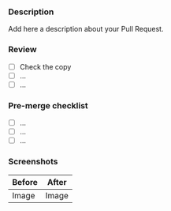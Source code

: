 ### Description

Add here a description about your Pull Request.

### Review

- [ ] Check the copy
- [ ] ...
- [ ] ...

### Pre-merge checklist

- [ ] ...
- [ ] ...
- [ ] ...

### Screenshots

| Before | After |
| ------ | ----- |
| Image  | Image |